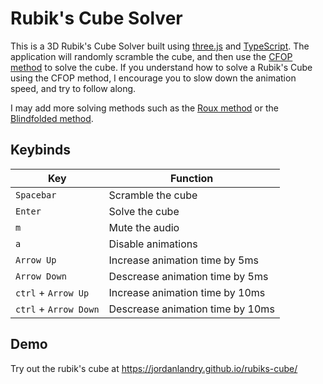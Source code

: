 # Rubik's Cube Solver

This is a 3D Rubik's Cube Solver built using [three.js](https://github.com/mrdoob/three.js/) and
[TypeScript](https://github.com/microsoft/TypeScript). The application will randomly scramble the cube, and then use the
[CFOP method](https://ruwix.com/the-rubiks-cube/advanced-cfop-fridrich/) to solve the cube.
If you understand how to solve a Rubik's Cube using the CFOP method, I encourage you to slow down the animation speed, and try to follow along.

I may add more solving methods such as the [Roux method](https://ruwix.com/the-rubiks-cube/different-rubiks-cube-solving-methods/roux-method/) or the
[Blindfolded method](https://ruwix.com/the-rubiks-cube/how-to-solve-the-rubiks-cube-blindfolded-tutorial/).

## Keybinds

| Key                   | Function                         |
| --------------------- | -------------------------------- |
| `Spacebar`            | Scramble the cube                |
| `Enter`               | Solve the cube                   |
| `m`                   | Mute the audio                   |
| `a`                   | Disable animations               |
| `Arrow Up`            | Increase animation time by 5ms   |
| `Arrow Down`          | Descrease animation time by 5ms  |
| `ctrl` + `Arrow Up`   | Increase animation time by 10ms  |
| `ctrl` + `Arrow Down` | Descrease animation time by 10ms |

## Demo

Try out the rubik's cube at https://jordanlandry.github.io/rubiks-cube/
